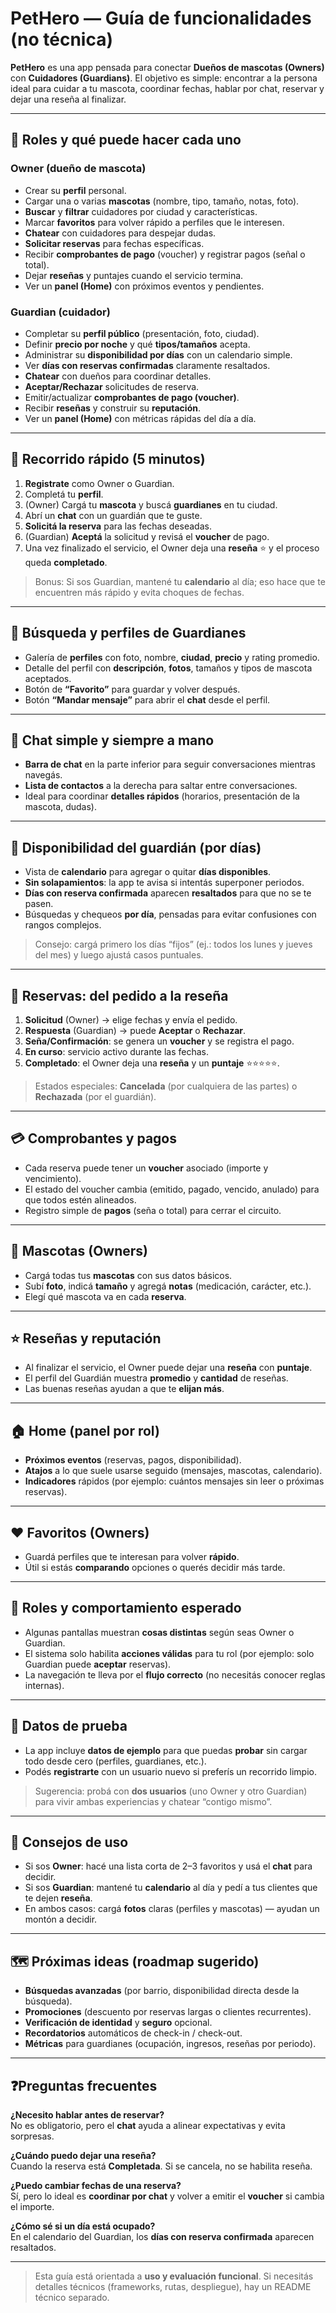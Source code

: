 # PetHero — Guía de funcionalidades (no técnica)

**PetHero** es una app pensada para conectar **Dueños de mascotas (Owners)** con **Cuidadores (Guardians)**. 
El objetivo es simple: encontrar a la persona ideal para cuidar a tu mascota, coordinar fechas, hablar por chat, reservar y dejar una reseña al finalizar.

---

## 👤 Roles y qué puede hacer cada uno

### Owner (dueño de mascota)
- Crear su **perfil** personal.
- Cargar una o varias **mascotas** (nombre, tipo, tamaño, notas, foto).
- **Buscar** y **filtrar** cuidadores por ciudad y características.
- Marcar **favoritos** para volver rápido a perfiles que le interesen.
- **Chatear** con cuidadores para despejar dudas.
- **Solicitar reservas** para fechas específicas.
- Recibir **comprobantes de pago** (voucher) y registrar pagos (señal o total).
- Dejar **reseñas** y puntajes cuando el servicio termina.
- Ver un **panel (Home)** con próximos eventos y pendientes.

### Guardian (cuidador)
- Completar su **perfil público** (presentación, foto, ciudad).
- Definir **precio por noche** y qué **tipos/tamaños** acepta.
- Administrar su **disponibilidad por días** con un calendario simple.
- Ver **días con reservas confirmadas** claramente resaltados.
- **Chatear** con dueños para coordinar detalles.
- **Aceptar/Rechazar** solicitudes de reserva.
- Emitir/actualizar **comprobantes de pago (voucher)**.
- Recibir **reseñas** y construir su **reputación**.
- Ver un **panel (Home)** con métricas rápidas del día a día.

---

## 🧭 Recorrido rápido (5 minutos)

1. **Registrate** como Owner o Guardian.
2. Completá tu **perfil**.
3. (Owner) Cargá tu **mascota** y buscá **guardianes** en tu ciudad.
4. Abrí un **chat** con un guardián que te guste.
5. **Solicitá la reserva** para las fechas deseadas.
6. (Guardian) **Aceptá** la solicitud y revisá el **voucher** de pago.
7. Una vez finalizado el servicio, el Owner deja una **reseña** ⭐ y el proceso queda **completado**.

> Bonus: Si sos Guardian, mantené tu **calendario** al día; eso hace que te encuentren más rápido y evita choques de fechas.

---

## 🔎 Búsqueda y perfiles de Guardianes

- Galería de **perfiles** con foto, nombre, **ciudad**, **precio** y rating promedio.
- Detalle del perfil con **descripción**, **fotos**, tamaños y tipos de mascota aceptados.
- Botón de **“Favorito”** para guardar y volver después.
- Botón **“Mandar mensaje”** para abrir el **chat** desde el perfil.

---

## 💬 Chat simple y siempre a mano

- **Barra de chat** en la parte inferior para seguir conversaciones mientras navegás.
- **Lista de contactos** a la derecha para saltar entre conversaciones.
- Ideal para coordinar **detalles rápidos** (horarios, presentación de la mascota, dudas).

---

## 📆 Disponibilidad del guardián (por días)

- Vista de **calendario** para agregar o quitar **días disponibles**.
- **Sin solapamientos**: la app te avisa si intentás superponer periodos.
- **Días con reserva confirmada** aparecen **resaltados** para que no se te pasen.
- Búsquedas y chequeos **por día**, pensadas para evitar confusiones con rangos complejos.

> Consejo: cargá primero los días “fijos” (ej.: todos los lunes y jueves del mes) y luego ajustá casos puntuales.

---

## 🧾 Reservas: del pedido a la reseña

1. **Solicitud** (Owner) → elige fechas y envía el pedido.
2. **Respuesta** (Guardian) → puede **Aceptar** o **Rechazar**.
3. **Seña/Confirmación**: se genera un **voucher** y se registra el pago.
4. **En curso**: servicio activo durante las fechas.
5. **Completado**: el Owner deja una **reseña** y un **puntaje** ⭐⭐️⭐️⭐️⭐️.

> Estados especiales: **Cancelada** (por cualquiera de las partes) o **Rechazada** (por el guardián).

---

## 💳 Comprobantes y pagos

- Cada reserva puede tener un **voucher** asociado (importe y vencimiento).
- El estado del voucher cambia (emitido, pagado, vencido, anulado) para que todos estén alineados.
- Registro simple de **pagos** (seña o total) para cerrar el circuito.

---

## 🐾 Mascotas (Owners)

- Cargá todas tus **mascotas** con sus datos básicos.
- Subí **foto**, indicá **tamaño** y agregá **notas** (medicación, carácter, etc.).
- Elegí qué mascota va en cada **reserva**.

---

## ⭐ Reseñas y reputación

- Al finalizar el servicio, el Owner puede dejar una **reseña** con **puntaje**.
- El perfil del Guardián muestra **promedio** y **cantidad** de reseñas.
- Las buenas reseñas ayudan a que te **elijan más**.

---

## 🏠 Home (panel por rol)

- **Próximos eventos** (reservas, pagos, disponibilidad).
- **Atajos** a lo que suele usarse seguido (mensajes, mascotas, calendario).
- **Indicadores** rápidos (por ejemplo: cuántos mensajes sin leer o próximas reservas).

---

## ❤️ Favoritos (Owners)

- Guardá perfiles que te interesan para volver **rápido**.
- Útil si estás **comparando** opciones o querés decidir más tarde.

---

## 🔐 Roles y comportamiento esperado

- Algunas pantallas muestran **cosas distintas** según seas Owner o Guardian.
- El sistema solo habilita **acciones válidas** para tu rol (por ejemplo: solo Guardian puede **aceptar** reservas).
- La navegación te lleva por el **flujo correcto** (no necesitás conocer reglas internas).

---

## 🧪 Datos de prueba

- La app incluye **datos de ejemplo** para que puedas **probar** sin cargar todo desde cero (perfiles, guardianes, etc.).
- Podés **registrarte** con un usuario nuevo si preferís un recorrido limpio.

> Sugerencia: probá con **dos usuarios** (uno Owner y otro Guardian) para vivir ambas experiencias y chatear “contigo mismo”.

---

## 🧰 Consejos de uso

- Si sos **Owner**: hacé una lista corta de 2–3 favoritos y usá el **chat** para decidir.
- Si sos **Guardian**: mantené tu **calendario** al día y pedí a tus clientes que te dejen **reseña**.
- En ambos casos: cargá **fotos** claras (perfiles y mascotas) — ayudan un montón a decidir.

---

## 🗺️ Próximas ideas (roadmap sugerido)

- **Búsquedas avanzadas** (por barrio, disponibilidad directa desde la búsqueda).
- **Promociones** (descuento por reservas largas o clientes recurrentes).
- **Verificación de identidad** y **seguro** opcional.
- **Recordatorios** automáticos de check-in / check-out.
- **Métricas** para guardianes (ocupación, ingresos, reseñas por periodo).

---

## ❓Preguntas frecuentes

**¿Necesito hablar antes de reservar?**  
No es obligatorio, pero el **chat** ayuda a alinear expectativas y evita sorpresas.

**¿Cuándo puedo dejar una reseña?**  
Cuando la reserva está **Completada**. Si se cancela, no se habilita reseña.

**¿Puedo cambiar fechas de una reserva?**  
Sí, pero lo ideal es **coordinar por chat** y volver a emitir el **voucher** si cambia el importe.

**¿Cómo sé si un día está ocupado?**  
En el calendario del Guardian, los **días con reserva confirmada** aparecen resaltados.

---

> Esta guía está orientada a **uso y evaluación funcional**. Si necesitás detalles técnicos (frameworks, rutas, despliegue), hay un README técnico separado.
